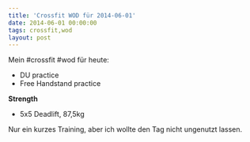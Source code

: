 ```yaml
---
title: 'Crossfit WOD für 2014-06-01'
date: 2014-06-01 00:00:00 
tags: crossfit,wod
layout: post
---
```

Mein #crossfit #wod für heute:

* DU practice
* Free Handstand practice

**Strength**

* 5x5 Deadlift, 87,5kg

Nur ein kurzes Training, aber ich wollte den Tag nicht ungenutzt lassen.
